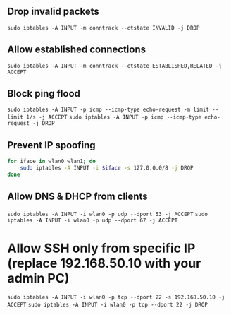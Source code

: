 ## Drop invalid packets

`sudo iptables -A INPUT -m conntrack --ctstate INVALID -j DROP`

## Allow established connections

`sudo iptables -A INPUT -m conntrack --ctstate ESTABLISHED,RELATED -j ACCEPT`

## Block ping flood

`sudo iptables -A INPUT -p icmp --icmp-type echo-request -m limit --limit 1/s -j ACCEPT`
`sudo iptables -A INPUT -p icmp --icmp-type echo-request -j DROP`

## Prevent IP spoofing

```bash
for iface in wlan0 wlan1; do
    sudo iptables -A INPUT -i $iface -s 127.0.0.0/8 -j DROP
done
```

## Allow DNS & DHCP from clients

`sudo iptables -A INPUT -i wlan0 -p udp --dport 53 -j ACCEPT`
`sudo iptables -A INPUT -i wlan0 -p udp --dport 67 -j ACCEPT`

# Allow SSH only from specific IP (replace 192.168.50.10 with your admin PC)

`sudo iptables -A INPUT -i wlan0 -p tcp --dport 22 -s 192.168.50.10 -j ACCEPT`
`sudo iptables -A INPUT -i wlan0 -p tcp --dport 22 -j DROP`
